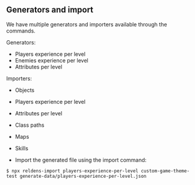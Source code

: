 ## Generators and import

We have multiple generators and importers available through the commands.

Generators:

- Players experience per level
- Enemies experience per level
- Attributes per level

Importers:

- Objects
- Players experience per level
- Attributes per level
- Class paths
- Maps
- Skills


- Import the generated file using the import command:
```
$ npx reldens-import players-experience-per-level custom-game-theme-test generate-data/players-experience-per-level.json
```
